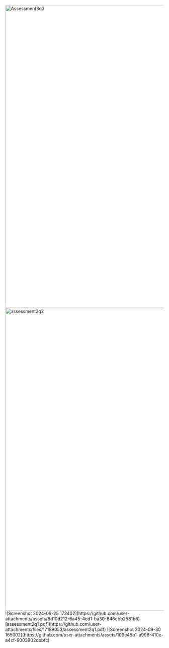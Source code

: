 <img width="959" alt="Assessment3q2" src="https://github.com/user-attachments/assets/4b0368cd-8d77-4206-b42d-a73a58b3198c">
<img width="959" alt="assessment2q2" src="https://github.com/user-attachments/assets/f38b3c04-6178-4b88-b6b2-99e2bb4c9c58">
![Screenshot 2024-09-25 173402](https://github.com/user-attachments/assets/6d10d212-6a45-4cd1-ba30-846ebb2581b6)
[assessment2q1.pdf](https://github.com/user-attachments/files/17189053/assessment2q1.pdf)
![Screenshot 2024-09-30 165002](https://github.com/user-attachments/assets/109e45b1-a996-410e-a4cf-9003902dbbfc)
